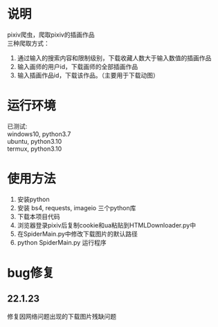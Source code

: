 # 说明
pixiv爬虫，爬取pixiv的插画作品  
三种爬取方式：
1. 通过输入的搜索内容和限制级别，下载收藏人数大于输入数值的插画作品
2. 输入画师的用户id，下载画师的全部插画作品
3. 输入插画作品id，下载该作品。（主要用于下载动图）

# 运行环境
已测试:  
windows10, python3.7  
ubuntu, python3.10  
termux, python3.10

# 使用方法
1. 安装python
2. 安装 bs4, requests, imageio 三个python库
3. 下载本项目代码
4. 浏览器登录pixiv后复制cookie和ua粘贴到HTMLDownloader.py中
5. 在SpiderMain.py中修改下载图片的默认路径
6. python SpiderMain.py 运行程序

# bug修复
## 22.1.23
修复因网络问题出现的下载图片残缺问题